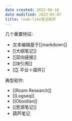 ```yaml
---
date created: 2022-06-18
date modified: 2023-03-07
title: roam-like笔记软件
---
```


几个重要特征:

- 文本编辑基于[[markdown]]
- [[大纲笔记]]
- [[双向链接]]
- [[块引用]]
- [[∑ 平台＋插件]]

典型软件:

- [[Roam Research]]
- [[Logseq]]
- [[Obsidian]]
- [[思源笔记]]
- 葫芦笔记
